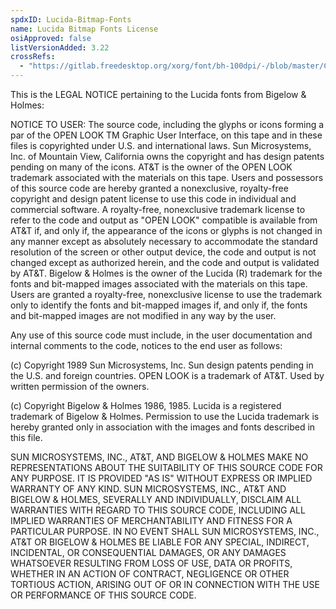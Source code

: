 ```yaml
---
spdxID: Lucida-Bitmap-Fonts
name: Lucida Bitmap Fonts License
osiApproved: false
listVersionAdded: 3.22
crossRefs: 
  - "https://gitlab.freedesktop.org/xorg/font/bh-100dpi/-/blob/master/COPYING?ref_type=heads"
---
```


This is the LEGAL NOTICE pertaining to the Lucida fonts from Bigelow & Holmes:

NOTICE TO USER: The source code, including the glyphs or icons forming a par of the OPEN LOOK TM Graphic User Interface, on this tape and in these files is copyrighted under U.S. and international laws. Sun Microsystems, Inc. of Mountain View, California owns the copyright and has design patents pending on many of the icons. AT&T is the owner of the OPEN LOOK trademark associated with the materials on this tape. Users and possessors of this source code are hereby granted a nonexclusive, royalty-free copyright and design patent license to use this code in individual and commercial software. A royalty-free, nonexclusive trademark license to refer to the code and output as "OPEN LOOK" compatible is available from AT&T if, and only if, the appearance of the icons or glyphs is not changed in any manner except as absolutely necessary to accommodate the standard resolution of the screen or other output device, the code and output is not changed except as authorized herein, and the code and output is validated by AT&T. Bigelow & Holmes is the owner of the Lucida (R) trademark for the fonts and bit-mapped images associated with the materials on this tape. Users are granted a royalty-free, nonexclusive license to use the trademark only to identify the fonts and bit-mapped images if, and only if, the fonts and bit-mapped images are not modified in any way by the user.

Any use of this source code must include, in the user documentation and internal comments to the code, notices to the end user as follows:

(c) Copyright 1989 Sun Microsystems, Inc. Sun design patents pending in the U.S. and foreign countries. OPEN LOOK is a trademark of AT&T. Used by written permission of the owners.

(c) Copyright Bigelow & Holmes 1986, 1985. Lucida is a registered trademark of Bigelow & Holmes. Permission to use the Lucida trademark is hereby granted only in association with the images and fonts described in this file.

SUN MICROSYSTEMS, INC., AT&T, AND BIGELOW & HOLMES MAKE NO REPRESENTATIONS ABOUT THE SUITABILITY OF THIS SOURCE CODE FOR ANY PURPOSE. IT IS PROVIDED "AS IS" WITHOUT EXPRESS OR IMPLIED WARRANTY OF ANY KIND. SUN MICROSYSTEMS, INC., AT&T AND BIGELOW & HOLMES, SEVERALLY AND INDIVIDUALLY, DISCLAIM ALL WARRANTIES WITH REGARD TO THIS SOURCE CODE, INCLUDING ALL IMPLIED WARRANTIES OF MERCHANTABILITY AND FITNESS FOR A PARTICULAR PURPOSE. IN NO EVENT SHALL SUN MICROSYSTEMS, INC., AT&T OR BIGELOW & HOLMES BE LIABLE FOR ANY SPECIAL, INDIRECT, INCIDENTAL, OR CONSEQUENTIAL DAMAGES, OR ANY DAMAGES WHATSOEVER RESULTING FROM LOSS OF USE, DATA OR PROFITS, WHETHER IN AN ACTION OF CONTRACT, NEGLIGENCE OR OTHER TORTIOUS ACTION, ARISING OUT OF OR IN CONNECTION WITH THE USE OR PERFORMANCE OF THIS SOURCE CODE.
